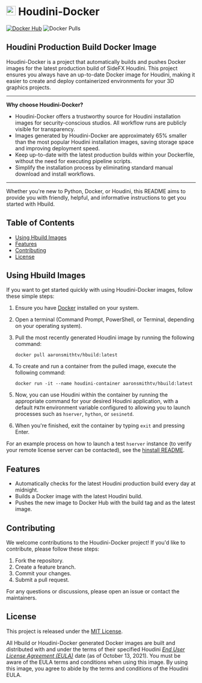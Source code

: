 # <img src="https://static.sidefx.com/images/apple-touch-icon.png" width="25" height="25" alt="Hbuild Logo"> Houdini-Docker
[![Docker Hub](https://img.shields.io/badge/Docker%20Hub-Hbuild-f06c00?logo=docker)](https://hub.docker.com/r/aaronsmithtv/hbuild)
![Docker Pulls](https://img.shields.io/docker/pulls/aaronsmithtv/hbuild)

## Houdini Production Build Docker Image

Houdini-Docker is a project that automatically builds and pushes Docker images for the latest production build of SideFX Houdini. This project ensures you always have an up-to-date Docker image for Houdini, making it easier to create and deploy containerized environments for your 3D graphics projects.

---

**Why choose Houdini-Docker?**
- Houdini-Docker offers a trustworthy source for Houdini installation images for security-conscious studios. All workflow runs are publicly visible for transparency.
- Images generated by Houdini-Docker are approximately 65% smaller than the most popular Houdini installation images, saving storage space and improving deployment speed.
- Keep up-to-date with the latest production builds within your Dockerfile, without the need for executing pipeline scripts.
- Simplify the installation process by eliminating standard manual download and install workflows.

---

Whether you're new to Python, Docker, or Houdini, this README aims to provide you with friendly, helpful, and informative instructions to get you started with Hbuild.

## Table of Contents

- [Using Hbuild Images](#using-hbuild-images)
- [Features](#features)
- [Contributing](#contributing)
- [License](#license)

## Using Hbuild Images

If you want to get started quickly with using Houdini-Docker images, follow these simple steps:

1. Ensure you have [Docker](https://www.docker.com/products/docker-desktop) installed on your system. 

2. Open a terminal (Command Prompt, PowerShell, or Terminal, depending on your operating system).

3. Pull the most recently generated Houdini image by running the following command:
    ```shell
    docker pull aaronsmithtv/hbuild:latest
    ```
4. To create and run a container from the pulled image, execute the following command:
    ```shell
    docker run -it --name houdini-container aaronsmithtv/hbuild:latest
    ```

5. Now, you can use Houdini within the container by running the appropriate command for your desired Houdini application, with a default `PATH` environment variable configured to allowing you to launch processes such as `hserver`, `hython`, or `sesinetd`.

6. When you're finished, exit the container by typing `exit` and pressing Enter.

For an example process on how to launch a test `hserver` instance (to verify your remote license server can be contacted), see the [hinstall README](hinstall/README.md).

## Features

- Automatically checks for the latest Houdini production build every day at midnight.
- Builds a Docker image with the latest Houdini build.
- Pushes the new image to Docker Hub with the build tag and as the latest image.

## Contributing

We welcome contributions to the Houdini-Docker project! If you'd like to contribute, please follow these steps:

1. Fork the repository.
2. Create a feature branch.
3. Commit your changes.
4. Submit a pull request.

For any questions or discussions, please open an issue or contact the maintainers.

## License

This project is released under the [MIT License](LICENSE).

All Hbuild or Houdini-Docker generated Docker images are built and distributed with and under the terms of their specified Houdini [*End User License Agreement (EULA)*](https://www.sidefx.com/legal/license-agreement/) date (as of October 13, 2021). You must be aware of the EULA terms and conditions when using this image. By using this image, you agree to abide by the terms and conditions of the Houdini EULA.